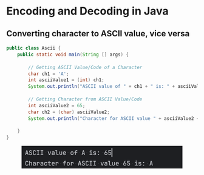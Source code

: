 # Encoding and Decoding in Java

## Converting character to ASCII value, vice versa&#x20;

```java
public class Ascii {
    public static void main(String [] args) {

        // Getting ASCII Value/Code of a Character
        char ch1 = 'A';
        int asciiValue1 = (int) ch1;
        System.out.println("ASCII value of " + ch1 + " is: " + asciiValue1);

        // Getting Character from ASCII Value/Code
        int asciiValue2 = 65;
        char ch2 = (char) asciiValue2;
        System.out.println("Character for ASCII value " + asciiValue2 + " is: " + ch2);

    }
}
```

<figure><img src="../../../../../../.gitbook/assets/image (9) (1).png" alt="" width="500"><figcaption></figcaption></figure>



